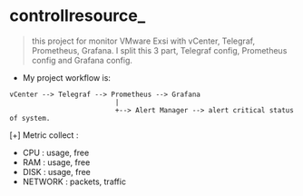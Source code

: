 # controllresource_
> this project for monitor VMware Exsi with vCenter, Telegraf, Prometheus, Grafana.
I split this 3 part, Telegraf config, Prometheus config and Grafana config.

- My project workflow is:
```
vCenter --> Telegraf --> Prometheus --> Grafana
                          |
                          +--> Alert Manager --> alert critical status of system.
```

[+] Metric collect :
  - CPU : usage, free
  - RAM : usage, free
  - DISK : usage, free
  - NETWORK : packets, traffic
